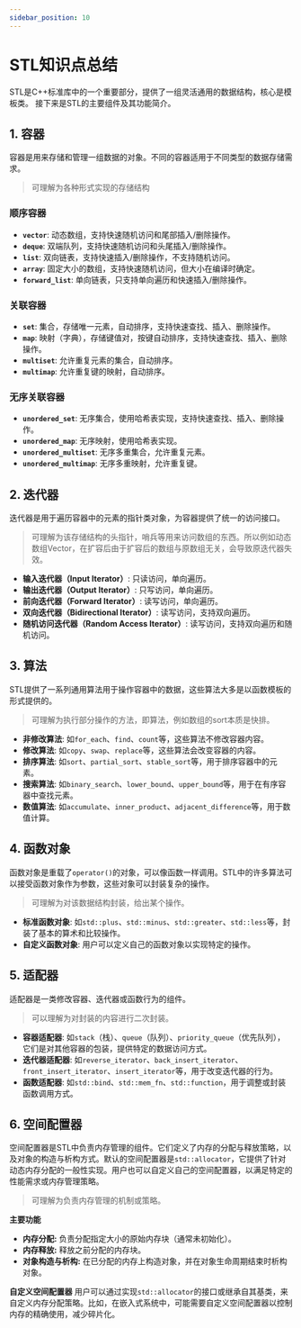 ```yaml
---
sidebar_position: 10
---
```


# STL知识点总结

STL是C++标准库中的一个重要部分，提供了一组灵活通用的数据结构，核心是模板类。
接下来是STL的主要组件及其功能简介。

## 1. 容器  

容器是用来存储和管理一组数据的对象。不同的容器适用于不同类型的数据存储需求。

>可理解为各种形式实现的存储结构

### 顺序容器
- **`vector`**: 动态数组，支持快速随机访问和尾部插入/删除操作。
- **`deque`**: 双端队列，支持快速随机访问和头尾插入/删除操作。
- **`list`**: 双向链表，支持快速插入/删除操作，不支持随机访问。
- **`array`**: 固定大小的数组，支持快速随机访问，但大小在编译时确定。
- **`forward_list`**: 单向链表，只支持单向遍历和快速插入/删除操作。

### 关联容器
- **`set`**: 集合，存储唯一元素，自动排序，支持快速查找、插入、删除操作。
- **`map`**: 映射（字典），存储键值对，按键自动排序，支持快速查找、插入、删除操作。
- **`multiset`**: 允许重复元素的集合，自动排序。
- **`multimap`**: 允许重复键的映射，自动排序。

### 无序关联容器
- **`unordered_set`**: 无序集合，使用哈希表实现，支持快速查找、插入、删除操作。
- **`unordered_map`**: 无序映射，使用哈希表实现。
- **`unordered_multiset`**: 无序多重集合，允许重复元素。
- **`unordered_multimap`**: 无序多重映射，允许重复键。

## 2. 迭代器
迭代器是用于遍历容器中的元素的指针类对象，为容器提供了统一的访问接口。
> 可理解为该存储结构的头指针，哨兵等用来访问数组的东西。所以例如动态数组Vector，在扩容后由于扩容后的数组与原数组无关，会导致原迭代器失效。
- **输入迭代器（Input Iterator）**: 只读访问，单向遍历。
- **输出迭代器（Output Iterator）**: 只写访问，单向遍历。
- **前向迭代器（Forward Iterator）**: 读写访问，单向遍历。
- **双向迭代器（Bidirectional Iterator）**: 读写访问，支持双向遍历。
- **随机访问迭代器（Random Access Iterator）**: 读写访问，支持双向遍历和随机访问。

## 3. 算法
STL提供了一系列通用算法用于操作容器中的数据，这些算法大多是以函数模板的形式提供的。
>可理解为执行部分操作的方法，即算法，例如数组的sort本质是快排。
- **非修改算法**: 如`for_each`、`find`、`count`等，这些算法不修改容器内容。
- **修改算法**: 如`copy`、`swap`、`replace`等，这些算法会改变容器的内容。
- **排序算法**: 如`sort`、`partial_sort`、`stable_sort`等，用于排序容器中的元素。
- **搜索算法**: 如`binary_search`、`lower_bound`、`upper_bound`等，用于在有序容器中查找元素。
- **数值算法**: 如`accumulate`、`inner_product`、`adjacent_difference`等，用于数值计算。

## 4. 函数对象
函数对象是重载了`operator()`的对象，可以像函数一样调用。STL中的许多算法可以接受函数对象作为参数，这些对象可以封装复杂的操作。
>可理解为对该数据结构封装，给出某个操作。
- **标准函数对象**: 如`std::plus`、`std::minus`、`std::greater`、`std::less`等，封装了基本的算术和比较操作。
- **自定义函数对象**: 用户可以定义自己的函数对象以实现特定的操作。

## 5. 适配器
适配器是一类修改容器、迭代器或函数行为的组件。
>可以理解为对封装的内容进行二次封装。
- **容器适配器**: 如`stack`（栈）、`queue`（队列）、`priority_queue`（优先队列），它们是对其他容器的包装，提供特定的数据访问方式。
- **迭代器适配器**: 如`reverse_iterator`、`back_insert_iterator`、`front_insert_iterator`、`insert_iterator`等，用于改变迭代器的行为。
- **函数适配器**: 如`std::bind`、`std::mem_fn`、`std::function`，用于调整或封装函数调用方式。

## 6. 空间配置器
空间配置器是STL中负责内存管理的组件。它们定义了内存的分配与释放策略，以及对象的构造与析构方式。默认的空间配置器是`std::allocator`，它提供了针对动态内存分配的一般性实现。用户也可以自定义自己的空间配置器，以满足特定的性能需求或内存管理策略。

> 可理解为负责内存管理的机制或策略。

**主要功能**
- **内存分配:** 负责分配指定大小的原始内存块（通常未初始化）。
- **内存释放:** 释放之前分配的内存块。
- **对象构造与析构:** 在已分配的内存上构造对象，并在对象生命周期结束时析构对象。

**自定义空间配置器**
用户可以通过实现`std::allocator`的接口或继承自其基类，来自定义内存分配策略。比如，在嵌入式系统中，可能需要自定义空间配置器以控制内存的精确使用，减少碎片化。


